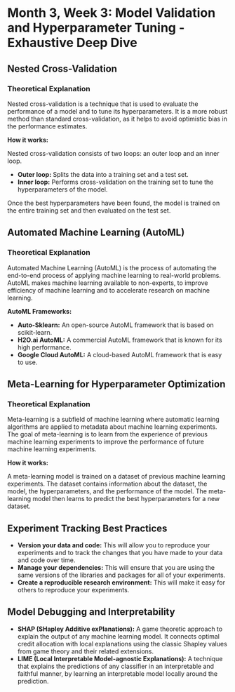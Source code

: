 # Month 3, Week 3: Model Validation and Hyperparameter Tuning - Exhaustive Deep Dive

## Nested Cross-Validation

### Theoretical Explanation

Nested cross-validation is a technique that is used to evaluate the performance of a model and to tune its hyperparameters. It is a more robust method than standard cross-validation, as it helps to avoid optimistic bias in the performance estimates.

**How it works:**

Nested cross-validation consists of two loops: an outer loop and an inner loop.

*   **Outer loop:** Splits the data into a training set and a test set.
*   **Inner loop:** Performs cross-validation on the training set to tune the hyperparameters of the model.

Once the best hyperparameters have been found, the model is trained on the entire training set and then evaluated on the test set.

## Automated Machine Learning (AutoML)

### Theoretical Explanation

Automated Machine Learning (AutoML) is the process of automating the end-to-end process of applying machine learning to real-world problems. AutoML makes machine learning available to non-experts, to improve efficiency of machine learning and to accelerate research on machine learning.

**AutoML Frameworks:**
*   **Auto-Sklearn:** An open-source AutoML framework that is based on scikit-learn.
*   **H2O.ai AutoML:** A commercial AutoML framework that is known for its high performance.
*   **Google Cloud AutoML:** A cloud-based AutoML framework that is easy to use.

## Meta-Learning for Hyperparameter Optimization

### Theoretical Explanation

Meta-learning is a subfield of machine learning where automatic learning algorithms are applied to metadata about machine learning experiments. The goal of meta-learning is to learn from the experience of previous machine learning experiments to improve the performance of future machine learning experiments.

**How it works:**

A meta-learning model is trained on a dataset of previous machine learning experiments. The dataset contains information about the dataset, the model, the hyperparameters, and the performance of the model. The meta-learning model then learns to predict the best hyperparameters for a new dataset.

## Experiment Tracking Best Practices

*   **Version your data and code:** This will allow you to reproduce your experiments and to track the changes that you have made to your data and code over time.
*   **Manage your dependencies:** This will ensure that you are using the same versions of the libraries and packages for all of your experiments.
*   **Create a reproducible research environment:** This will make it easy for others to reproduce your experiments.

## Model Debugging and Interpretability

*   **SHAP (SHapley Additive exPlanations):** A game theoretic approach to explain the output of any machine learning model. It connects optimal credit allocation with local explanations using the classic Shapley values from game theory and their related extensions.
*   **LIME (Local Interpretable Model-agnostic Explanations):** A technique that explains the predictions of any classifier in an interpretable and faithful manner, by learning an interpretable model locally around the prediction.